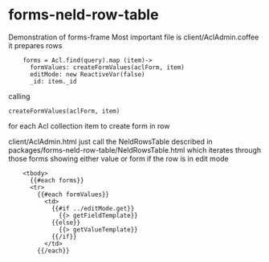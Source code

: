 # forms-neld-row-table
Demonstration of forms-frame
Most important file is client/AclAdmin.coffee
it prepares rows 
```
    forms = Acl.find(query).map (item)->
      formValues: createFormValues(aclForm, item)
      editMode: new ReactiveVar(false)
      _id: item._id

```
calling 
```
createFormValues(aclForm, item)
```
for each Acl collection item to create form in row

client/AclAdmin.html just call the NeldRowsTable described in packages/forms-neld-row-table/NeldRowsTable.html 
which iterates through those forms showing either value or form if the row is in edit mode
```
    <tbody>
      {{#each forms}}
      <tr>
        {{#each formValues}}
          <td>
            {{#if ../editMode.get}}
              {{> getFieldTemplate}}
            {{else}}
              {{> getValueTemplate}}
            {{/if}}
          </td>
        {{/each}}
```
